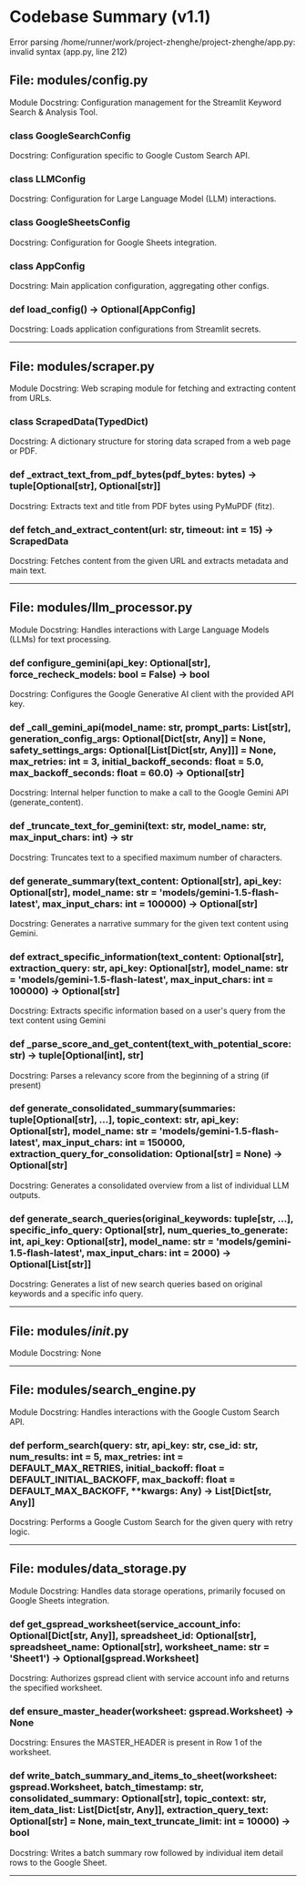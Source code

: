 # Codebase Summary (v1.1)

Error parsing /home/runner/work/project-zhenghe/project-zhenghe/app.py: invalid syntax (app.py, line 212)
## File: modules/config.py
Module Docstring: Configuration management for the Streamlit Keyword Search & Analysis Tool.

### class GoogleSearchConfig
Docstring: Configuration specific to Google Custom Search API.

### class LLMConfig
Docstring: Configuration for Large Language Model (LLM) interactions.

### class GoogleSheetsConfig
Docstring: Configuration for Google Sheets integration.

### class AppConfig
Docstring: Main application configuration, aggregating other configs.

### def load_config() -> Optional[AppConfig]
Docstring: Loads application configurations from Streamlit secrets.

---

## File: modules/scraper.py
Module Docstring: Web scraping module for fetching and extracting content from URLs.

### class ScrapedData(TypedDict)
Docstring: A dictionary structure for storing data scraped from a web page or PDF.

### def _extract_text_from_pdf_bytes(pdf_bytes: bytes) -> tuple[Optional[str], Optional[str]]
Docstring: Extracts text and title from PDF bytes using PyMuPDF (fitz).

### def fetch_and_extract_content(url: str, timeout: int = 15) -> ScrapedData
Docstring: Fetches content from the given URL and extracts metadata and main text.

---

## File: modules/llm_processor.py
Module Docstring: Handles interactions with Large Language Models (LLMs) for text processing.

### def configure_gemini(api_key: Optional[str], force_recheck_models: bool = False) -> bool
Docstring: Configures the Google Generative AI client with the provided API key.

### def _call_gemini_api(model_name: str, prompt_parts: List[str], generation_config_args: Optional[Dict[str, Any]] = None, safety_settings_args: Optional[List[Dict[str, Any]]] = None, max_retries: int = 3, initial_backoff_seconds: float = 5.0, max_backoff_seconds: float = 60.0) -> Optional[str]
Docstring: Internal helper function to make a call to the Google Gemini API (generate_content).

### def _truncate_text_for_gemini(text: str, model_name: str, max_input_chars: int) -> str
Docstring: Truncates text to a specified maximum number of characters.

### def generate_summary(text_content: Optional[str], api_key: Optional[str], model_name: str = 'models/gemini-1.5-flash-latest', max_input_chars: int = 100000) -> Optional[str]
Docstring: Generates a narrative summary for the given text content using Gemini.

### def extract_specific_information(text_content: Optional[str], extraction_query: str, api_key: Optional[str], model_name: str = 'models/gemini-1.5-flash-latest', max_input_chars: int = 100000) -> Optional[str]
Docstring:     Extracts specific information based on a user's query from the text content using Gemini

### def _parse_score_and_get_content(text_with_potential_score: str) -> tuple[Optional[int], str]
Docstring:     Parses a relevancy score from the beginning of a string (if present)

### def generate_consolidated_summary(summaries: tuple[Optional[str], ...], topic_context: str, api_key: Optional[str], model_name: str = 'models/gemini-1.5-flash-latest', max_input_chars: int = 150000, extraction_query_for_consolidation: Optional[str] = None) -> Optional[str]
Docstring:     Generates a consolidated overview from a list of individual LLM outputs.

### def generate_search_queries(original_keywords: tuple[str, ...], specific_info_query: Optional[str], num_queries_to_generate: int, api_key: Optional[str], model_name: str = 'models/gemini-1.5-flash-latest', max_input_chars: int = 2000) -> Optional[List[str]]
Docstring: Generates a list of new search queries based on original keywords and a specific info query.

---

## File: modules/_init_.py
Module Docstring: None

---

## File: modules/search_engine.py
Module Docstring: Handles interactions with the Google Custom Search API.

### def perform_search(query: str, api_key: str, cse_id: str, num_results: int = 5, max_retries: int = DEFAULT_MAX_RETRIES, initial_backoff: float = DEFAULT_INITIAL_BACKOFF, max_backoff: float = DEFAULT_MAX_BACKOFF, **kwargs: Any) -> List[Dict[str, Any]]
Docstring: Performs a Google Custom Search for the given query with retry logic.

---

## File: modules/data_storage.py
Module Docstring: Handles data storage operations, primarily focused on Google Sheets integration.

### def get_gspread_worksheet(service_account_info: Optional[Dict[str, Any]], spreadsheet_id: Optional[str], spreadsheet_name: Optional[str], worksheet_name: str = 'Sheet1') -> Optional[gspread.Worksheet]
Docstring: Authorizes gspread client with service account info and returns the specified worksheet.

### def ensure_master_header(worksheet: gspread.Worksheet) -> None
Docstring: Ensures the MASTER_HEADER is present in Row 1 of the worksheet.

### def write_batch_summary_and_items_to_sheet(worksheet: gspread.Worksheet, batch_timestamp: str, consolidated_summary: Optional[str], topic_context: str, item_data_list: List[Dict[str, Any]], extraction_query_text: Optional[str] = None, main_text_truncate_limit: int = 10000) -> bool
Docstring: Writes a batch summary row followed by individual item detail rows to the Google Sheet.

---

